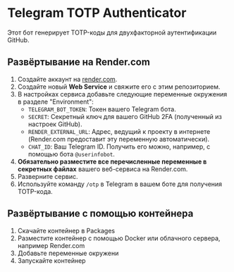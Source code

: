 # Telegram TOTP Authenticator

Этот бот генерирует TOTP-коды для двухфакторной аутентификации GitHub.

## Развёртывание на Render.com

1.  Создайте аккаунт на [render.com](https://render.com/).
2.  Создайте новый **Web Service** и свяжите его с этим репозиторием.
3.  В настройках сервиса добавьте следующие переменные окружения в разделе "Environment":
    *   `TELEGRAM_BOT_TOKEN`: Токен вашего Telegram бота.
    *   `SECRET`: Секретный ключ для вашего GitHub 2FA (полученный из настроек GitHub).
    *   `RENDER_EXTERNAL_URL`: Адрес, ведущий к проекту в интернете (Render.com предоставит эту переменную автоматически).
    *   `CHAT_ID`: Ваш Telegram ID. Получить его можно, например, с помощью бота `@userinfobot`.
4.  **Обязательно разместите все перечисленные переменные в секретных файлах** вашего веб-сервиса на Render.com.
5.  Разверните сервис.
6.  Используйте команду `/otp` в Telegram в вашем боте для получения TOTP-кода.

## Развёртывание с помощью контейнера

1. Скачайте контейнер в Packages
2. Разместите контейнер с помощью Docker или облачного сервера, например Render.com
3. Добавьте переменные окружени
4. Запускайте контейнер
